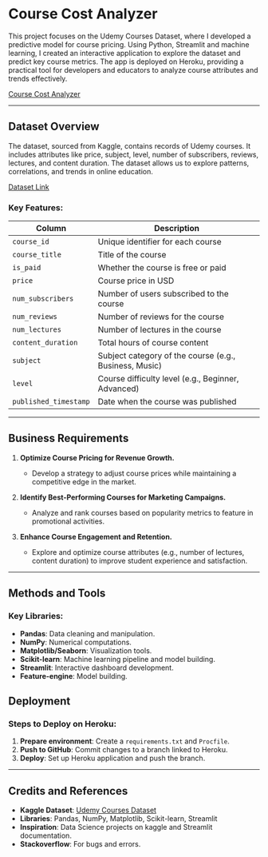 # Course Cost Analyzer

This project focuses on the Udemy Courses Dataset, where I developed a predictive model for course pricing. Using Python, Streamlit and machine learning, I created an interactive application to explore the dataset and predict key course metrics. The app is deployed on Heroku, providing a practical tool for developers and educators to analyze course attributes and trends effectively.

[Course Cost Analyzer](https://course-cost-analyzer-4dbdeb80a36e.herokuapp.com)

---

## Dataset Overview

The dataset, sourced from Kaggle, contains records of Udemy courses. It includes attributes like price, subject, level, number of subscribers, reviews, lectures, and content duration. The dataset allows us to explore patterns, correlations, and trends in online education.

[Dataset Link](https://www.kaggle.com/datasets/andrewmvd/udemy-courses)

### Key Features:
| Column           | Description                                             |
|-------------------|---------------------------------------------------------|
| `course_id`       | Unique identifier for each course                       |
| `course_title`    | Title of the course                                     |
| `is_paid`         | Whether the course is free or paid                      |
| `price`           | Course price in USD                                     |
| `num_subscribers` | Number of users subscribed to the course                |
| `num_reviews`     | Number of reviews for the course                        |
| `num_lectures`    | Number of lectures in the course                        |
| `content_duration`| Total hours of course content                           |
| `subject`         | Subject category of the course (e.g., Business, Music) |
| `level`           | Course difficulty level (e.g., Beginner, Advanced)     |
| `published_timestamp` | Date when the course was published                |

---

## Business Requirements

1. **Optimize Course Pricing for Revenue Growth.**  
   - Develop a strategy to adjust course prices while maintaining a competitive edge in the market.

2. **Identify Best-Performing Courses for Marketing Campaigns.**  
   - Analyze and rank courses based on popularity metrics to feature in promotional activities.

3. **Enhance Course Engagement and Retention.**  
   - Explore and optimize course attributes (e.g., number of lectures, content duration) to improve student experience and satisfaction.

---


## Methods and Tools

### Key Libraries:
- **Pandas**: Data cleaning and manipulation.
- **NumPy**: Numerical computations.
- **Matplotlib/Seaborn**: Visualization tools.
- **Scikit-learn**: Machine learning pipeline and model building.
- **Streamlit**: Interactive dashboard development.
- **Feature-engine**: Model building.

## Deployment

### Steps to Deploy on Heroku:
1. **Prepare environment**: Create a `requirements.txt` and `Procfile`.
2. **Push to GitHub**: Commit changes to a branch linked to Heroku.
3. **Deploy**: Set up Heroku application and push the branch.

---


## Credits and References

- **Kaggle Dataset**: [Udemy Courses Dataset](https://www.kaggle.com/datasets/andrewmvd/udemy-courses)
- **Libraries**: Pandas, NumPy, Matplotlib, Scikit-learn, Streamlit
- **Inspiration**: Data Science projects on kaggle and Streamlit documentation.
- **Stackoverflow**: For bugs and errors.
